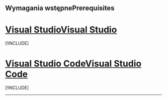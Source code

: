 ## <a name="prerequisites"></a><span data-ttu-id="d6c5b-101">Wymagania wstępne</span><span class="sxs-lookup"><span data-stu-id="d6c5b-101">Prerequisites</span></span>

# <a name="visual-studiotabvisual-studio"></a>[<span data-ttu-id="d6c5b-102">Visual Studio</span><span class="sxs-lookup"><span data-stu-id="d6c5b-102">Visual Studio</span></span>](#tab/visual-studio)

[!INCLUDE[](~/includes/net-core-prereqs-vs-2.2.md)]

# <a name="visual-studio-codetabvisual-studio-code"></a>[<span data-ttu-id="d6c5b-103">Visual Studio Code</span><span class="sxs-lookup"><span data-stu-id="d6c5b-103">Visual Studio Code</span></span>](#tab/visual-studio-code)

[!INCLUDE[](~/includes/net-core-prereqs-vsc-2.2.md)]

---